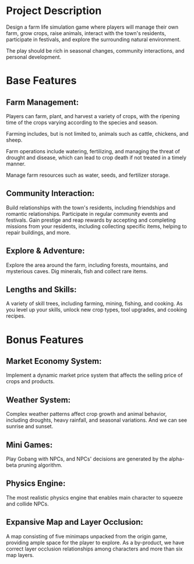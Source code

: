 # Project Description
  Design a farm life simulation game where players will manage their own farm, grow crops, raise animals, interact with the town's residents, participate in festivals, and explore the surrounding natural environment.
  
  The play should be rich in seasonal changes, community interactions, and personal development.

# Base Features
## Farm Management:
  
  Players can farm, plant, and harvest a variety of crops, with the ripening time of the crops varying according to the species and season.
  
  Farming includes, but is not limited to, animals such as cattle, chickens, and sheep.
  
  Farm operations include watering, fertilizing, and managing the threat of drought and disease, which can lead to crop death if not treated in a timely manner.
  
  Manage farm resources such as water, seeds, and fertilizer storage.
	
## Community Interaction:
  
  Build relationships with the town's residents, including friendships and romantic relationships.
  Participate in regular community events and festivals.
  Gain prestige and reap rewards by accepting and completing missions from your residents, including collecting specific items, helping to repair buildings, and more.
	
## Explore & Adventure:

  Explore the area around the farm, including forests, mountains, and mysterious caves.
  Dig minerals, fish and collect rare items.
	
## Lengths and Skills:

  A variety of skill trees, including farming, mining, fishing, and cooking.
  As you level up your skills, unlock new crop types, tool upgrades, and cooking recipes.

# Bonus Features
## Market Economy System:
  
  Implement a dynamic market price system that affects the selling price of crops and products.
	
## Weather System:
  
  Complex weather patterns affect crop growth and animal behavior, including droughts, heavy rainfall, and seasonal variations. And we can see sunrise and sunset.

## Mini Games:

  Play Gobang with NPCs, and NPCs' decisions are generated by the alpha-beta pruning algorithm.

## Physics Engine:

  The most realistic physics engine that enables main character to squeeze and collide NPCs.

## Expansive Map and Layer Occlusion:

  A map consisting of five minimaps unpacked from the origin game, providing ample space for the player to explore. As a by-product, we have correct layer occlusion relationships among characters and more than six map layers.

